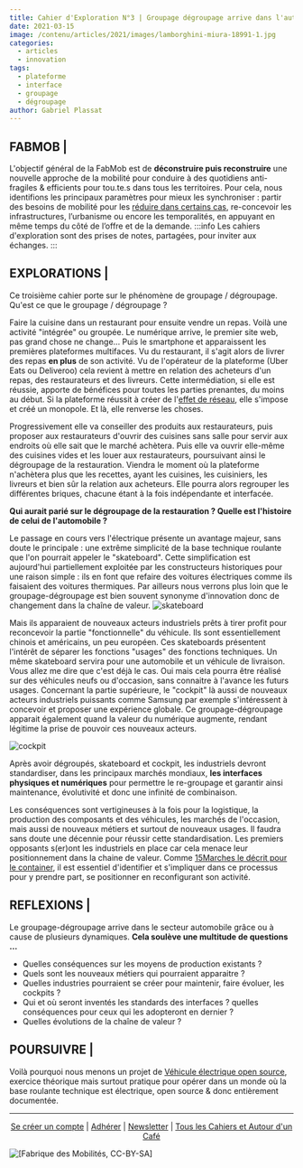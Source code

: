 ```yaml
---
title: Cahier d'Exploration N°3 | Groupage dégroupage arrive dans l'auto
date: 2021-03-15
image: /contenu/articles/2021/images/lamborghini-miura-18991-1.jpg
categories: 
  - articles
  - innovation
tags: 
  - plateforme
  - interface
  - groupage
  - dégroupage
author: Gabriel Plassat
---
```


## **FABMOB |** 
L'objectif général de la FabMob est de **déconstruire puis reconstruire** une nouvelle approche de la mobilité pour conduire à des quotidiens anti-fragiles & efficients pour tou.te.s dans tous les territoires.
Pour cela, nous identifions les principaux paramètres pour mieux les synchroniser : partir des besoins de mobilité pour les [réduire dans certains cas](http://lafabriquedesmobilites.fr/artic]les/innovation/manifeste-inventons-hubs-de-demobilite/), re-concevoir les infrastructures, l’urbanisme ou encore les temporalités, en appuyant en même temps du côté de l’offre et de la demande. 
:::info
Les cahiers d'exploration sont des prises de notes, partagées, pour inviter aux échanges.
:::

## **EXPLORATIONS |** 
Ce troisième cahier porte sur le phénomène de groupage / dégroupage. Qu'est ce que le groupage / dégroupage ? 

Faire la cuisine dans un restaurant pour ensuite vendre un repas. Voilà une activité "intégrée" ou groupée. Le numérique arrive, le premier site web, pas grand chose ne change... Puis le smartphone et apparaissent les premières plateformes multifaces. Vu du restaurant, il s'agit alors de livrer des repas **en plus** de son activité. Vu de l'opérateur de la plateforme (Uber Eats ou Deliveroo) cela revient à mettre en relation des acheteurs d'un repas, des restaurateurs et des livreurs. Cette intermédiation, si elle est réussie, apporte de bénéfices pour toutes les parties prenantes, du moins au début. Si la plateforme réussit à créer de l'[effet de réseau](https://fr.wikipedia.org/wiki/Effet_de_r%C3%A9seau), elle s'impose et créé un monopole. Et là, elle renverse les choses.

Progressivement elle va conseiller des produits aux restaurateurs, puis proposer aux restaurateurs d'ouvrir des cuisines sans salle pour servir aux endroits où elle sait que le marché achètera. Puis elle va ouvrir elle-même des cuisines vides et les louer aux restaurateurs, poursuivant ainsi le dégroupage de la restauration. Viendra le moment où la plateforme n'achètera plus que les recettes, ayant les cuisines, les cuisiniers, les livreurs et bien sûr la relation aux acheteurs. Elle pourra alors regrouper les différentes briques, chacune étant à la fois indépendante et interfacée.

**Qui aurait parié sur le dégroupage de la restauration ? Quelle est l'histoire de celui de l'automobile ?**

Le passage en cours vers l'électrique présente un avantage majeur, sans doute le principale : une extrême simplicité de la base technique roulante que l'on pourrait appeler le "skateboard". Cette simplification est aujourd'hui partiellement exploitée par les constructeurs historiques pour une raison simple : ils en font que refaire des voitures électriques comme ils faisaient des voitures thermiques. Par ailleurs nous verrons plus loin que le groupage-dégroupage est bien souvent synonyme d'innovation donc de changement dans la chaîne de valeur.
![skateboard](https://github.com/fabmob/fabmob.io/raw/master/contenu/articles/2021/images/new-hp-platform.jpg)

Mais ils apparaient de nouveaux acteurs industriels prêts à tirer profit pour reconcevoir la partie "fonctionnelle" du véhicule. Ils sont essentiellement chinois et américains, un peu européen.
Ces skateboards présentent l'intérêt de séparer les fonctions "usages" des fonctions techniques. Un même skateboard servira pour une automobile et un véhicule de livraison. Vous allez me dire que c'est déjà le cas. Oui mais cela pourra être réalisé sur des véhicules neufs ou d'occasion, sans connaitre à l'avance les futurs usages. Concernant la partie supérieure, le "cockpit" là aussi de nouveaux acteurs industriels puissants comme Samsung par exemple s'intéressent à concevoir et proposer une expérience globale. Ce groupage-dégroupage apparait également quand la valeur du numérique augmente, rendant légitime la prise de pouvoir ces nouveaux acteurs.

![cockpit](https://github.com/fabmob/fabmob.io/raw/master/contenu/articles/2021/images/cockpit_samsung.jpg)

Après avoir dégroupés, skateboard et cockpit, les industriels devront standardiser, dans les principaux marchés mondiaux, **les interfaces physiques et numériques** pour permettre le re-groupage et garantir ainsi maintenance, évolutivité et donc une infinité de combinaison.

Les conséquences sont vertigineuses à la fois pour la logistique, la production des composants et des véhicules, les marchés de l'occasion, mais aussi de nouveaux métiers et surtout de nouveaux usages. Il faudra sans doute une décennie pour réussir cette standardisation. Les premiers opposants s(er)ont les industriels en place car cela menace leur positionnement dans la chaine de valeur. Comme [15Marches le décrit pour le container](https://15marches.fr/business/out-of-the-box), il est essentiel d'identifier et s'impliquer dans ce processus pour y prendre part, se positionner en reconfigurant son activité. 


## **REFLEXIONS |** 
Le groupage-dégroupage arrive dans le secteur automobile grâce ou à cause de plusieurs dynamiques. **Cela soulève une multitude de questions ...**
* Quelles conséquences sur les moyens de production existants ?
* Quels sont les nouveaux métiers qui pourraient apparaitre ?
* Quelles industries pourraient se créer pour maintenir, faire évoluer, les cockpits ?
* Qui et où seront inventés les standards des interfaces ? quelles conséquences pour ceux qui les adopteront en dernier ?
* Quelles évolutions de la chaîne de valeur ?

## **POURSUIVRE |**
Voilà pourquoi nous menons un projet de [Véhicule électrique open source](https://wiki.lafabriquedesmobilites.fr/wiki/Communaut%C3%A9_du_v%C3%A9hicule_Open_Source), exercice théorique mais surtout pratique pour opérer dans un monde où la base roulante technique est électrique, open source & donc entièrement documentée.


***********
<center>


[Se créer un compte](https://pad.fabmob.io/creationcompte) | [Adhérer](https://wiki.lafabriquedesmobilites.fr/wiki/Adh%C3%A9sion) | [Newsletter](http://lafabriquedesmobilites.us12.list-manage1.com/subscribe?u=7e792185ad77b9a84eaaa62e9&id=7c902a8341) | [Tous les Cahiers et Autour d'un Café](https://pad.fabmob.io/gabriel)
</center>

![[Fabrique des Mobilités, CC-BY-SA]](https://s3.standard.indie.host/pad-fabmob-io/uploads/upload_d8c27ee5358ae4a555445a70cb38a55a.png)
